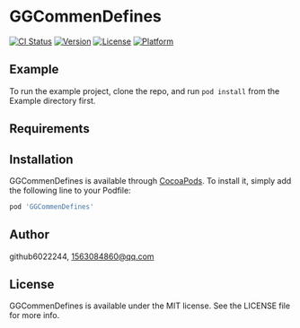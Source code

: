# GGCommenDefines

[![CI Status](https://img.shields.io/travis/github6022244/GGCommenDefines.svg?style=flat)](https://travis-ci.org/github6022244/GGCommenDefines)
[![Version](https://img.shields.io/cocoapods/v/GGCommenDefines.svg?style=flat)](https://cocoapods.org/pods/GGCommenDefines)
[![License](https://img.shields.io/cocoapods/l/GGCommenDefines.svg?style=flat)](https://cocoapods.org/pods/GGCommenDefines)
[![Platform](https://img.shields.io/cocoapods/p/GGCommenDefines.svg?style=flat)](https://cocoapods.org/pods/GGCommenDefines)

## Example

To run the example project, clone the repo, and run `pod install` from the Example directory first.

## Requirements

## Installation

GGCommenDefines is available through [CocoaPods](https://cocoapods.org). To install
it, simply add the following line to your Podfile:

```ruby
pod 'GGCommenDefines'
```

## Author

github6022244, 1563084860@qq.com

## License

GGCommenDefines is available under the MIT license. See the LICENSE file for more info.
